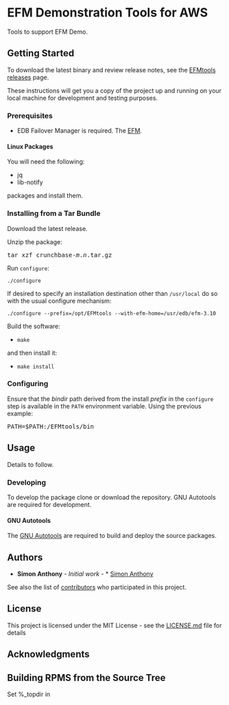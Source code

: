 # EFM Demonstration Tools for AWS

Tools to support EFM Demo.

## Getting Started

To download the latest binary and review release notes, see the [EFMtools releases](https://github.com/simon-anthony/efmtools/releases) page.

These instructions will get you a copy of the project up and running on your local machine for development and testing purposes. 

### Prerequisites

* EDB Failover Manager is required. The [EFM](https://www.enterprisedb.com/products/postgresql-automatic-failover-manager-cluster-high-availability).

#### Linux Packages
You will need the following:

* jq
* lib-notify

packages and install them.

### Installing from a Tar Bundle

Download the latest release.

Unzip the package:

<pre>
tar xzf crunchbase-<i>m</i>.<i>n</i>.tar.gz
</pre>

Run `configure`:

```
./configure 
```

If desired to specify an installation destination other than `/usr/local` do so
with the usual configure mechanism:

```
./configure --prefix=/opt/EFMtools --with-efm-home=/usr/edb/efm-3.10
```

Build the software:
* `make`

and then install it:
* `make install`

### Configuring

Ensure that the *bindir* path derived from the install *prefix* in the `configure`
step is available in the `PATH` environment variable. Using the previous example:

<pre>
PATH=$PATH:/EFMtools/bin
</pre>

## Usage

Details to follow.

### Developing
To develop the package clone or download the repository.
GNU Autotools are required for development.

#### GNU Autotools
The [GNU Autotools](https://en.wikipedia.org/wiki/GNU_Autotools) are required
to build and deploy the source packages.

## Authors

* **Simon Anthony** - *Initial work* - * [Simon Anthony](https://github.com/simon-anthony)

See also the list of [contributors](https://github.com/simon-anthony/efmtools/contributors) who participated in this project.

## License

This project is licensed under the MIT License - see the [LICENSE.md](LICENSE.md) file for details

## Acknowledgments

## Building RPMS from the Source Tree
Set %_topdir in 

